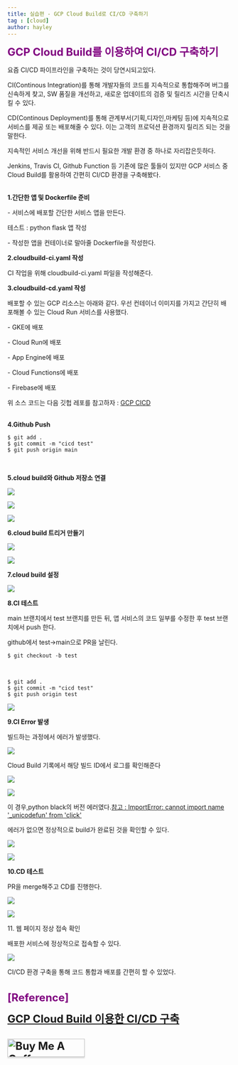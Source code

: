 ```yaml
---
title: 실습편 - GCP Cloud Build로 CI/CD 구축하기
tag : [cloud]
author: hayley
---
```


<font size="5" color="purple"><b>GCP Cloud Build를 이용하여 CI/CD 구축하기</b></font>
<p>요즘 CI/CD 파이프라인을 구축하는 것이 당연시되고있다.  
<p>CI(Continous Integration)를 통해 개발자들의 코드를 지속적으로 통합해주며 버그를 신속하게 찾고, SW 품질을 개선하고, 새로운 업데이트의 검증 및 릴리즈 시간을 단축시킬 수 있다.
<p>CD(Continous Deployment)를 통해 관계부서(기획,디자인,마케팅 등)에 지속적으로 서비스를 제공 또는 배포해줄 수 있다. 이는 고객의 프로덕션 환경까지 릴리즈 되는 것을 말한다. 
<p>지속적인 서비스 개선을 위해 반드시 필요한 개발 환경 중 하나로 자리잡은듯하다.
<p>Jenkins, Travis CI, Github Function 등 기존에 많은 툴들이 있지만 GCP 서비스 중 Cloud Build를 활용하여 간편히 CI/CD 환경을 구축해봤다.
<br>
<br>  
<p><b>1.간단한 앱 및 Dockerfile 준비</b>  
<p>- 서비스에 배포할 간단한 서비스 앱을 만든다. 
<p>테스트 : python flask 앱 작성
<br>
<p>- 작성한 앱을 컨테이너로 말아줄 Dockerfile을 작성한다.  
<br>  
<p><b>2.cloudbuild-ci.yaml 작성 </b>  
<p>CI 작업을 위해 cloudbuild-ci.yaml 파일을 작성해준다.
<br>
<p><b>3.cloudbuild-cd.yaml 작성 </b>  
<p>배포할 수 있는 GCP 리소스는 아래와 같다. 우선 컨테이너 이미지를 가지고 간단히 배포해볼 수 있는 Cloud Run 서비스를 사용했다.  
<p>- GKE에 배포
<p>- Cloud Run에 배포
<p>- App Engine에 배포
<p>- Cloud Functions에 배포
<p>- Firebase에 배포  
<p>위 소스 코드는 다음 깃헙 레포를 참고하자 : <a href="github.com/hayleyhsim/gcp-cicd">GCP CICD</a> 
<br>
<br>  
<p><b>4.Github Push </b> 
<br>    
<p><pre><code>$ git add .                                                      
$ git commit -m "cicd test"                     
$ git push origin main</code></pre>
<br>
<p><b>5.cloud build와 Github 저장소 연결 </b>  
<p><img src="https://github.com/hayleyshim/hayleyshim.github.io/blob/master/assets/images/projects/cicd1.PNG?raw=true">       
<p><img src="https://github.com/hayleyshim/hayleyshim.github.io/blob/master/assets/images/projects/cicd2.PNG?raw=true">       
<p><img src="https://github.com/hayleyshim/hayleyshim.github.io/blob/master/assets/images/projects/cicd3.PNG?raw=true">       
<br>
<p><b>6.cloud build 트리거 만들기 </b>   
<p><img src="https://github.com/hayleyshim/hayleyshim.github.io/blob/master/assets/images/projects/cicd4.PNG?raw=true">       
<p><img src="https://github.com/hayleyshim/hayleyshim.github.io/blob/master/assets/images/projects/cicd5.PNG?raw=true">       
<br>
<p><b>7.cloud build 설정 </b>   
<p><img src="https://github.com/hayleyshim/hayleyshim.github.io/blob/master/assets/images/projects/cicd6.PNG?raw=true">       
<br>
<p><b>8.CI 테스트 </b>  
<p>main 브랜치에서 test 브랜치를 만든 뒤, 앱 서비스의 코드 일부를 수정한 후 test 브랜치에서 push 한다.
<p>github에서 test->main으로 PR을 날린다. 
<p><pre><code>$ git checkout -b test </code></pre>
<br>
<p><pre><code>$ git add .                                                      
$ git commit -m "cicd test"                     
$ git push origin test</code></pre>  
<p><img src="https://github.com/hayleyshim/hayleyshim.github.io/blob/master/assets/images/projects/cicd7.PNG?raw=true">   
<p><b>9.CI Error 발생 </b>
<p>빌드하는 과정에서 에러가 발생했다.
<p><img src="https://github.com/hayleyshim/hayleyshim.github.io/blob/master/assets/images/projects/cicd8.PNG?raw=true">  
<p>Cloud Build 기록에서 해당 빌드 ID에서 로그를 확인해준다
<p><img src="https://github.com/hayleyshim/hayleyshim.github.io/blob/master/assets/images/projects/cicd9.PNG?raw=true">             
<p><img src="https://github.com/hayleyshim/hayleyshim.github.io/blob/master/assets/images/projects/cicd10.PNG?raw=true">    
<p>이 경우,python black의 버전 에러였다.<a href="https://stackoverflow.com/questions/71673404/importerror-cannot-import-name-unicodefun-from-click">참고 : ImportError: cannot import name '_unicodefun' from 'click'</a>  
<p>에러가 없으면 정상적으로 build가 완료된 것을 확인할 수 있다.   
<p><img src="https://github.com/hayleyshim/hayleyshim.github.io/blob/master/assets/images/projects/cicd11.PNG?raw=true">    
<p><img src="https://github.com/hayleyshim/hayleyshim.github.io/blob/master/assets/images/projects/cicd12.PNG?raw=true">      
<br>
<p><b>10.CD 테스트 </b>    
<p>PR을 merge해주고 CD를 진행한다.   
<p><img src="https://github.com/hayleyshim/hayleyshim.github.io/blob/master/assets/images/projects/cicd13.PNG?raw=true">   
<p><img src="https://github.com/hayleyshim/hayleyshim.github.io/blob/master/assets/images/projects/cicd14.PNG?raw=true"> 
<p><p>11. 웹 페이지 정상 접속 확인</b>
<p>배포한 서비스에 정상적으로 접속할 수 있다.
<p><img src="https://github.com/hayleyshim/hayleyshim.github.io/blob/master/assets/images/projects/cicd15.PNG?raw=true"> 
<p>CI/CD 환경 구축을 통해 코드 통합과 배포를 간편히 할 수 있었다.  
<br>
<br>
<br> <font size="5" color="purple"><b>[Reference]
<p><a href="https://dailyheumsi.tistory.com/234">GCP Cloud Build 이용한 CI/CD 구축</a>  
<br>
<br>  
<a href="https://www.buymeacoffee.com/yhshim17" target="_blank"><img src="https://www.buymeacoffee.com/assets/img/custom_images/orange_img.png" alt="Buy Me A Coffee" style="height: 41px !important;width: 174px !important;box-shadow: 0px 3px 2px 0px rgba(190, 190, 190, 0.5) !important;-webkit-box-shadow: 0px 3px 2px 0px rgba(190, 190, 190, 0.5) !important;" ></a>


